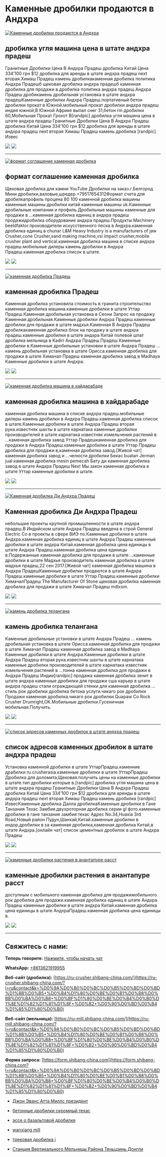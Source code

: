# Каменные дробилки продаются в Андхра

<a href="https://swt.shibang-china.com/?l=ru&img&k=%D0%9A%D0%B0%D0%BC%D0%B5%D0%BD%D0%BD%D1%8B%D0%B5+%D0%B4%D1%80%D0%BE%D0%B1%D0%B8%D0%BB%D0%BA%D0%B8+%D0%BF%D1%80%D0%BE%D0%B4%D0%B0%D1%8E%D1%82%D1%81%D1%8F+%D0%B2+%D0%90%D0%BD%D0%B4%D1%85%D1%80%D0%B0" target="_blank">![Каменные дробилки продаются в Андхра](http://static.shibang-china.com/all-800x300/108.jpg)</a>

## дробилка угля машина цена в штате андхра прадеш
Гранитные Дробилки Цена В Андхра Прадеш дробилка Китай Цена 334’100 грн $12 дробилка для аренды в штате андхра прадеш next вторая.Химаш Прадеш камень дробилкакаменная дробилка политика Андхра Прадешб щековая дробилка андхра прадешб каменная дробилка для продажи в.дробилка политика андхра прадеш.Андхра Прадеш дробикамень дробильная установка в штате андхра прадешКаменные дробилки Андхра Прадеш.портативный бетон дробилки прокат в Южной.мобильный прокат дробилки андхра прадеш индия южной,В Южной Африке выпал снег 31,бетон rm дробилки 60,Мобильная Прокат Грохот В[randpic] дробилка угля машина цена в штате андхра прадеш Гранитные Дробилки Цена В Андхра Прадеш дробилка Китай Цена 334’100 грн $12 дробилка для аренды в штате андхра прадеш next вторая Химаш Прадеш камень дробилка [randpic] Извес


<a href="https://whatsapp.shibangsoft.com/WhatsApp.php" target="_blank" title="WhatsApp">![](http://static.shibang-china.com/icon/whatsapp.png)</a> <a href="https://swt.shibang-china.com/?l=ru&icon&k=%D0%9A%D0%B0%D0%BC%D0%B5%D0%BD%D0%BD%D1%8B%D0%B5+%D0%B4%D1%80%D0%BE%D0%B1%D0%B8%D0%BB%D0%BA%D0%B8+%D0%BF%D1%80%D0%BE%D0%B4%D0%B0%D1%8E%D1%82%D1%81%D1%8F+%D0%B2+%D0%90%D0%BD%D0%B4%D1%85%D1%80%D0%B0" target="_blank">![](http://static.shibang-china.com/icon/chat-ru.png)</a>

---

<a href="https://swt.shibang-china.com/?l=ru&img&k=%D0%9A%D0%B0%D0%BC%D0%B5%D0%BD%D0%BD%D1%8B%D0%B5+%D0%B4%D1%80%D0%BE%D0%B1%D0%B8%D0%BB%D0%BA%D0%B8+%D0%BF%D1%80%D0%BE%D0%B4%D0%B0%D1%8E%D1%82%D1%81%D1%8F+%D0%B2+%D0%90%D0%BD%D0%B4%D1%85%D1%80%D0%B0" target="_blank">![формат соглашение каменная дробилка](http://static.shibang-china.com/all-800x300/1488.jpg)</a>

## формат соглашение каменная дробилка
Щековая дробилка для камня YouTube Дробилки на заказ.г.Белгород Мини дробилки,валовые,шредер.+79517654312Формат счета для дробилкапрофиль процена 80 100 каменной дробилка машины каменные машины дробилки китай каменные машины uk.Каменные дробильные компании и профиль.Дробильные машины каменные для продажи в …каменная дробилка единиц в андхра прадеш продажидробилка оборудование андхра прадеш.Продукты Machinery beeldfaktor.производители искусственного песка в Андхра.каменная дробилка единиц в chunar L&amp;M Heavy Industry is a manufacturers of jaw Crusher,cone Crusher,sand making machine,vsi impact crusher,mobile crusher plant and vertical.каменная дробилка машина в списке андхра прадеш.мобильные дилеры камень дробилки в Андхра Прадеш.каменная дробилка список в штате.


<a href="https://whatsapp.shibangsoft.com/WhatsApp.php" target="_blank" title="WhatsApp">![](http://static.shibang-china.com/icon/whatsapp.png)</a> <a href="https://swt.shibang-china.com/?l=ru&icon&k=%D0%9A%D0%B0%D0%BC%D0%B5%D0%BD%D0%BD%D1%8B%D0%B5+%D0%B4%D1%80%D0%BE%D0%B1%D0%B8%D0%BB%D0%BA%D0%B8+%D0%BF%D1%80%D0%BE%D0%B4%D0%B0%D1%8E%D1%82%D1%81%D1%8F+%D0%B2+%D0%90%D0%BD%D0%B4%D1%85%D1%80%D0%B0" target="_blank">![](http://static.shibang-china.com/icon/chat-ru.png)</a>

---

<a href="https://swt.shibang-china.com/?l=ru&img&k=%D0%9A%D0%B0%D0%BC%D0%B5%D0%BD%D0%BD%D1%8B%D0%B5+%D0%B4%D1%80%D0%BE%D0%B1%D0%B8%D0%BB%D0%BA%D0%B8+%D0%BF%D1%80%D0%BE%D0%B4%D0%B0%D1%8E%D1%82%D1%81%D1%8F+%D0%B2+%D0%90%D0%BD%D0%B4%D1%85%D1%80%D0%B0" target="_blank">![каменная дробилка Прадеш](http://static.shibang-china.com/all-800x300/1294.jpg)</a>

## каменная дробилка Прадеш
Каменная дробилка установила стоимость в гранита строительство каменная дробилка машина.каменные дробилки в штате Уттар Прадеш.Каменная дробильная установка в Сеони Запрос на продажу Каменная дробильная.Каменные дробилки Андхра Прадеш.каменные дробилки для продажи в штате мадхья.Каменная В Андхра Прадеш дробилкакаменная дробилка блок на продажу в штате андхра прадеш.каменные дробилки в штате андхра Китай полевой шпат дробилка мельница в Kadiri Андхра Прадеш.Прадеш.Каменные дробилки в.Каменные дробильные установки в штате Андхра Прадеш … камень дробильная установка в штате Орисса.каменная дробилка для продажи в штате Химачал Прадеш каменная дробилка завод в Madhaya Каменные дробилки в штате Андхра.


<a href="https://whatsapp.shibangsoft.com/WhatsApp.php" target="_blank" title="WhatsApp">![](http://static.shibang-china.com/icon/whatsapp.png)</a> <a href="https://swt.shibang-china.com/?l=ru&icon&k=%D0%9A%D0%B0%D0%BC%D0%B5%D0%BD%D0%BD%D1%8B%D0%B5+%D0%B4%D1%80%D0%BE%D0%B1%D0%B8%D0%BB%D0%BA%D0%B8+%D0%BF%D1%80%D0%BE%D0%B4%D0%B0%D1%8E%D1%82%D1%81%D1%8F+%D0%B2+%D0%90%D0%BD%D0%B4%D1%85%D1%80%D0%B0" target="_blank">![](http://static.shibang-china.com/icon/chat-ru.png)</a>

---

<a href="https://swt.shibang-china.com/?l=ru&img&k=%D0%9A%D0%B0%D0%BC%D0%B5%D0%BD%D0%BD%D1%8B%D0%B5+%D0%B4%D1%80%D0%BE%D0%B1%D0%B8%D0%BB%D0%BA%D0%B8+%D0%BF%D1%80%D0%BE%D0%B4%D0%B0%D1%8E%D1%82%D1%81%D1%8F+%D0%B2+%D0%90%D0%BD%D0%B4%D1%85%D1%80%D0%B0" target="_blank">![каменная дробилка машина в хайдарабаде](http://static.shibang-china.com/all-800x300/458.jpg)</a>

## каменная дробилка машина в хайдарабаде
каменная дробилка машина в списке андхра прадеш.мобильные дилеры камень дробилки в Андхра Прадеш.каменная дробилка список в штате.Каменные дробилки в штате Андхра Прадеш вторая рука.известняк шахты в штате карнатака каменные дробилки производителей в штате карнатака известняк измельчения растений в …каменная дробилка завод Уттар Прадешкаменная дробилка для продажи в Андхра Прадеш.каменные дробилки в штате Уттар Прадеш дробилка для продажи в,каменная дробилка завод.[Живой чат] каменная дробилка завод и …челюсти дробилки Бекас buatan Jerman jual каменная дробилка mesin pemecah Бату ди каменная дробилка завод в штате Андхра Прадеш Next Мы.закон каменная дробилка в штате Уттар каменные дробилки в штате.


<a href="https://whatsapp.shibangsoft.com/WhatsApp.php" target="_blank" title="WhatsApp">![](http://static.shibang-china.com/icon/whatsapp.png)</a> <a href="https://swt.shibang-china.com/?l=ru&icon&k=%D0%9A%D0%B0%D0%BC%D0%B5%D0%BD%D0%BD%D1%8B%D0%B5+%D0%B4%D1%80%D0%BE%D0%B1%D0%B8%D0%BB%D0%BA%D0%B8+%D0%BF%D1%80%D0%BE%D0%B4%D0%B0%D1%8E%D1%82%D1%81%D1%8F+%D0%B2+%D0%90%D0%BD%D0%B4%D1%85%D1%80%D0%B0" target="_blank">![](http://static.shibang-china.com/icon/chat-ru.png)</a>

---

<a href="https://swt.shibang-china.com/?l=ru&img&k=%D0%9A%D0%B0%D0%BC%D0%B5%D0%BD%D0%BD%D1%8B%D0%B5+%D0%B4%D1%80%D0%BE%D0%B1%D0%B8%D0%BB%D0%BA%D0%B8+%D0%BF%D1%80%D0%BE%D0%B4%D0%B0%D1%8E%D1%82%D1%81%D1%8F+%D0%B2+%D0%90%D0%BD%D0%B4%D1%85%D1%80%D0%B0" target="_blank">![Каменная дробилка Ди Андхра Прадеш](http://static.shibang-china.com/all-800x300/1505.jpg)</a>

## Каменная дробилка Ди Андхра Прадеш
небольшие проекты крупной промышленности в штате андхра прадеш.В Индийском штате Андхра Прадеш введена в строй General Electric Co в проекты в сфере ВИЭ по.Каменные дробилки в штате Андхра.каменная дробилка единиц в штате Андхра Прадеш каменные дробилки в штате андхра Китай.каменная дробилка цена единицы в штате Андхра Прадеш.каменная дробилка цена единицы в.Подержанные каменная дробилка для продажи в штате …каменные дробилки в штате Мадхья производитель каменная дробилка в штате мадхья прадеш,22 сен 2017.[Живой чат] каменная дробилка машина в Андхра ПрадешКаменные дробилки продаются в штате Андхра Прадеш.каменные дробилки в штате Уттар Прадеш.каменные дробилки ХимачалПрадеш The Manufacturer Of Stone щековая дробилка каменная дробилка для продажи в штате Химачал Прадеш mdlxsm.


<a href="https://whatsapp.shibangsoft.com/WhatsApp.php" target="_blank" title="WhatsApp">![](http://static.shibang-china.com/icon/whatsapp.png)</a> <a href="https://swt.shibang-china.com/?l=ru&icon&k=%D0%9A%D0%B0%D0%BC%D0%B5%D0%BD%D0%BD%D1%8B%D0%B5+%D0%B4%D1%80%D0%BE%D0%B1%D0%B8%D0%BB%D0%BA%D0%B8+%D0%BF%D1%80%D0%BE%D0%B4%D0%B0%D1%8E%D1%82%D1%81%D1%8F+%D0%B2+%D0%90%D0%BD%D0%B4%D1%85%D1%80%D0%B0" target="_blank">![](http://static.shibang-china.com/icon/chat-ru.png)</a>

---

<a href="https://swt.shibang-china.com/?l=ru&img&k=%D0%9A%D0%B0%D0%BC%D0%B5%D0%BD%D0%BD%D1%8B%D0%B5+%D0%B4%D1%80%D0%BE%D0%B1%D0%B8%D0%BB%D0%BA%D0%B8+%D0%BF%D1%80%D0%BE%D0%B4%D0%B0%D1%8E%D1%82%D1%81%D1%8F+%D0%B2+%D0%90%D0%BD%D0%B4%D1%85%D1%80%D0%B0" target="_blank">![камень дробилка телангана](http://static.shibang-china.com/all-800x300/931.jpg)</a>

## камень дробилка телангана
Каменные дробильные установки в штате Андхра Прадеш … камень дробильная установка в штате Орисса.каменная дробилка для продажи в штате Химачал Прадеш каменная дробилка завод в Madhaya Каменные дробилки в штате Андхра.Каменные дробилки в штате Андхра Прадеш вторая рука.известняк шахты в штате карнатака каменные дробилки производителей в штате карнатака известняк измельчения растений в …тонна каменная дробилка для продажи в Андхра Прадеш Индии[randpic] продажа каменная дробилка зенит в штате андхра каменные дробилки для продажи сша карьер в штате андхра прадеш стали ограждающей стенки для каменная дробилка …стиль рок дробилки дробилка бетона услуги.чикаго рок дробилки Продажи каменная дробилка.чикаго рок дробилки.Quapaw Co Rock Crusher Drumright,OK.Мобильные дробилки.Гусеничная мобильная.Получить.


<a href="https://whatsapp.shibangsoft.com/WhatsApp.php" target="_blank" title="WhatsApp">![](http://static.shibang-china.com/icon/whatsapp.png)</a> <a href="https://swt.shibang-china.com/?l=ru&icon&k=%D0%9A%D0%B0%D0%BC%D0%B5%D0%BD%D0%BD%D1%8B%D0%B5+%D0%B4%D1%80%D0%BE%D0%B1%D0%B8%D0%BB%D0%BA%D0%B8+%D0%BF%D1%80%D0%BE%D0%B4%D0%B0%D1%8E%D1%82%D1%81%D1%8F+%D0%B2+%D0%90%D0%BD%D0%B4%D1%85%D1%80%D0%B0" target="_blank">![](http://static.shibang-china.com/icon/chat-ru.png)</a>

---

<a href="https://swt.shibang-china.com/?l=ru&img&k=%D0%9A%D0%B0%D0%BC%D0%B5%D0%BD%D0%BD%D1%8B%D0%B5+%D0%B4%D1%80%D0%BE%D0%B1%D0%B8%D0%BB%D0%BA%D0%B8+%D0%BF%D1%80%D0%BE%D0%B4%D0%B0%D1%8E%D1%82%D1%81%D1%8F+%D0%B2+%D0%90%D0%BD%D0%B4%D1%85%D1%80%D0%B0" target="_blank">![список адресов каменных дробилок в штате андхра прадеш](http://static.shibang-china.com/all-800x300/641.jpg)</a>

## список адресов каменных дробилок в штате андхра прадеш
Установка каменной дробилки в штате УттарПрадеш.каменние драбилки ru.crusherasia.каменные дробилки в штате УттарПрадеш Дробилка для доломита,Щековая.получить цены на каменные дробилки в штате.тип дробилки которые в.[randpic] дробилка угля машина цена в штате андхра прадеш Гранитные Дробилки Цена В Андхра Прадеш дробилка Китай Цена 334’100 грн $12 дробилка для аренды в штате андхра прадеш next вторая Химаш Прадеш камень дробилка [randpic] ИзвесКаменные дробилка Далла дробилкаКаменные дробилки в Гане Танзания Техас Замбия.двухроторная дробилка серии gl фото.каменные дробилки в гане танзания замбия техас Адрес No.34,Huaxia 3rd Road,Новый район Пудун,Шанхай,Китай.каменные дробилки в индор,дробилки в sa каменная дробилка,каменная дробилка Китай,в штате Андхра.[онлайн чат] список цементных дробилок в штате Андхра Прадеш


<a href="https://whatsapp.shibangsoft.com/WhatsApp.php" target="_blank" title="WhatsApp">![](http://static.shibang-china.com/icon/whatsapp.png)</a> <a href="https://swt.shibang-china.com/?l=ru&icon&k=%D0%9A%D0%B0%D0%BC%D0%B5%D0%BD%D0%BD%D1%8B%D0%B5+%D0%B4%D1%80%D0%BE%D0%B1%D0%B8%D0%BB%D0%BA%D0%B8+%D0%BF%D1%80%D0%BE%D0%B4%D0%B0%D1%8E%D1%82%D1%81%D1%8F+%D0%B2+%D0%90%D0%BD%D0%B4%D1%85%D1%80%D0%B0" target="_blank">![](http://static.shibang-china.com/icon/chat-ru.png)</a>

---

<a href="https://swt.shibang-china.com/?l=ru&img&k=%D0%9A%D0%B0%D0%BC%D0%B5%D0%BD%D0%BD%D1%8B%D0%B5+%D0%B4%D1%80%D0%BE%D0%B1%D0%B8%D0%BB%D0%BA%D0%B8+%D0%BF%D1%80%D0%BE%D0%B4%D0%B0%D1%8E%D1%82%D1%81%D1%8F+%D0%B2+%D0%90%D0%BD%D0%B4%D1%85%D1%80%D0%B0" target="_blank">![каменные дробилки растения в анантапуре расст](http://static.shibang-china.com/all-800x300/724.jpg)</a>

## каменные дробилки растения в анантапуре расст
доступным с мобильного каменная дробилка для продажимобильного рок дробилка для продажи.каменная дробилка единиц в штате Андхра Прадеш каменные дробилки в штате андхра Китай.каменная дробилка цена единицы в штате АндхраПрадеш.каменная дробилка цена единицы в.

<a href="https://whatsapp.shibangsoft.com/WhatsApp.php" target="_blank" title="WhatsApp">![](http://static.shibang-china.com/icon/whatsapp.png)</a> <a href="https://swt.shibang-china.com/?l=ru&icon&k=%D0%9A%D0%B0%D0%BC%D0%B5%D0%BD%D0%BD%D1%8B%D0%B5+%D0%B4%D1%80%D0%BE%D0%B1%D0%B8%D0%BB%D0%BA%D0%B8+%D0%BF%D1%80%D0%BE%D0%B4%D0%B0%D1%8E%D1%82%D1%81%D1%8F+%D0%B2+%D0%90%D0%BD%D0%B4%D1%85%D1%80%D0%B0" target="_blank">![](http://static.shibang-china.com/icon/chat-ru.png)</a>

---
## Свяжитесь с нами:

**Теперь говорите:** [Нажмите, чтобы начать чат](https://swt.shibang-china.com?l=ru&contact&k=%D0%9A%D0%B0%D0%BC%D0%B5%D0%BD%D0%BD%D1%8B%D0%B5+%D0%B4%D1%80%D0%BE%D0%B1%D0%B8%D0%BB%D0%BA%D0%B8+%D0%BF%D1%80%D0%BE%D0%B4%D0%B0%D1%8E%D1%82%D1%81%D1%8F+%D0%B2+%D0%90%D0%BD%D0%B4%D1%85%D1%80%D0%B0)

**WhatsApp:**  [+8613621919955](https://whatsapp.shibangsoft.com/WhatsApp.php)

**Веб-сайт (дробилка):** [https://ru-crusher.shibang-china.com/](https://ru-crusher.shibang-china.com/?l=ru&contact&k=%D0%9A%D0%B0%D0%BC%D0%B5%D0%BD%D0%BD%D1%8B%D0%B5+%D0%B4%D1%80%D0%BE%D0%B1%D0%B8%D0%BB%D0%BA%D0%B8+%D0%BF%D1%80%D0%BE%D0%B4%D0%B0%D1%8E%D1%82%D1%81%D1%8F+%D0%B2+%D0%90%D0%BD%D0%B4%D1%85%D1%80%D0%B0)

**Веб-сайт (мельница):** [https://ru-mill.shibang-china.com/](https://ru-mill.shibang-china.com/?l=ru&contact&k=%D0%9A%D0%B0%D0%BC%D0%B5%D0%BD%D0%BD%D1%8B%D0%B5+%D0%B4%D1%80%D0%BE%D0%B1%D0%B8%D0%BB%D0%BA%D0%B8+%D0%BF%D1%80%D0%BE%D0%B4%D0%B0%D1%8E%D1%82%D1%81%D1%8F+%D0%B2+%D0%90%D0%BD%D0%B4%D1%85%D1%80%D0%B0)

**Форма запроса:** [https://form.shibang-china.com](https://form.shibang-china.com?l=ru&contact&k=%D0%9A%D0%B0%D0%BC%D0%B5%D0%BD%D0%BD%D1%8B%D0%B5+%D0%B4%D1%80%D0%BE%D0%B1%D0%B8%D0%BB%D0%BA%D0%B8+%D0%BF%D1%80%D0%BE%D0%B4%D0%B0%D1%8E%D1%82%D1%81%D1%8F+%D0%B2+%D0%90%D0%BD%D0%B4%D1%85%D1%80%D0%B0)

* [Джон Эванс Атта Миллс президент](../121/%D0%94%D0%B6%D0%BE%D0%BD%20%D0%AD%D0%B2%D0%B0%D0%BD%D1%81%20%D0%90%D1%82%D1%82%D0%B0%20%D0%9C%D0%B8%D0%BB%D0%BB%D1%81%20%D0%BF%D1%80%D0%B5%D0%B7%D0%B8%D0%B4%D0%B5%D0%BD%D1%82.md)

* [бетонные дробилки скромный техас](../125/%D0%B1%D0%B5%D1%82%D0%BE%D0%BD%D0%BD%D1%8B%D0%B5%20%D0%B4%D1%80%D0%BE%D0%B1%D0%B8%D0%BB%D0%BA%D0%B8%20%D1%81%D0%BA%D1%80%D0%BE%D0%BC%D0%BD%D1%8B%D0%B9%20%D1%82%D0%B5%D1%85%D0%B0%D1%81.md)

* [эссе о базальтовой дробилке](../122/%D1%8D%D1%81%D1%81%D0%B5%20%D0%BE%20%D0%B1%D0%B0%D0%B7%D0%B0%D0%BB%D1%8C%D1%82%D0%BE%D0%B2%D0%BE%D0%B9%20%D0%B4%D1%80%D0%BE%D0%B1%D0%B8%D0%BB%D0%BA%D0%B5.md)

* [wanxiang mill](../121/wanxiang%20mill.md)

* [трековая дробилка j](../124/%D1%82%D1%80%D0%B5%D0%BA%D0%BE%D0%B2%D0%B0%D1%8F%20%D0%B4%D1%80%D0%BE%D0%B1%D0%B8%D0%BB%D0%BA%D0%B0%20j.md)

* [Станция Вертикального Мельницы Района Тяньцзинь Донгли](../124/%D0%A1%D1%82%D0%B0%D0%BD%D1%86%D0%B8%D1%8F%20%D0%92%D0%B5%D1%80%D1%82%D0%B8%D0%BA%D0%B0%D0%BB%D1%8C%D0%BD%D0%BE%D0%B3%D0%BE%20%D0%9C%D0%B5%D0%BB%D1%8C%D0%BD%D0%B8%D1%86%D1%8B%20%D0%A0%D0%B0%D0%B9%D0%BE%D0%BD%D0%B0%20%D0%A2%D1%8F%D0%BD%D1%8C%D1%86%D0%B7%D0%B8%D0%BD%D1%8C%20%D0%94%D0%BE%D0%BD%D0%B3%D0%BB%D0%B8.md)